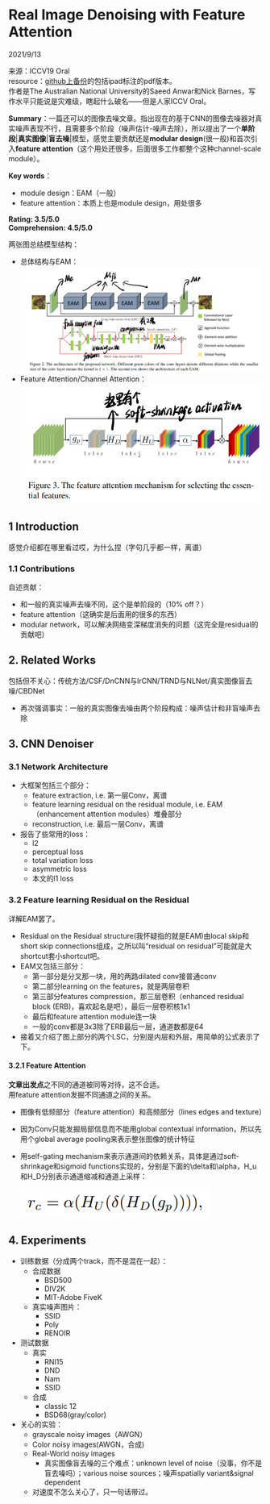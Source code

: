 # Real Image Denoising with Feature Attention  

2021/9/13  

来源：ICCV19 Oral  
resource：[github上备份](https://github.com/YouCaiJun98/YouCaiJun98.github.io/blob/master/articles/CV/Denoising/RIDNet.pdf)的包括ipad标注的pdf版本。  
作者是The Australian National University的Saeed Anwar和Nick Barnes，写作水平只能说是灾难级，瞎起什么破名——但是人家ICCV Oral。  

**Summary**：一篇还可以的图像去噪文章。指出现在的基于CNN的图像去噪器对真实噪声表现不行，且需要多个阶段（噪声估计-噪声去除），所以提出了一个**单阶段**|**真实图像**|**盲去噪**|模型，感觉主要贡献还是**modular design**(很一般)和首次引入**feature attention**（这个用处还很多，后面很多工作都整个这种channel-scale module）。        

**Key words**：   
* module design：EAM（一般）  
* feature attention：本质上也是module design，用处很多  

**Rating: 3.5/5.0**  
**Comprehension: 4.5/5.0**  

两张图总结模型结构：  
* 总体结构与EAM：  
    ![](https://raw.githubusercontent.com/YouCaiJun98/MyPicBed/main/imgs/202109130009.png)  
* Feature Attention/Channel Attention：  
    ![](https://raw.githubusercontent.com/YouCaiJun98/MyPicBed/main/imgs/202109130010.png)  

## 1 Introduction  
感觉介绍都在哪里看过哎，为什么捏（字句几乎都一样，离谱）  

### 1.1 Contributions  
自述贡献：  
* 和一般的真实噪声去噪不同，这个是单阶段的（10% off？）  
* feature attention（这确实是后面用的很多的东西）  
* modular network，可以解决网络变深梯度消失的问题（这完全是residual的贡献吧）  

## 2. Related Works  
包括但不关心：传统方法/CSF/DnCNN与IrCNN/TRND与NLNet/真实图像盲去噪/CBDNet  
* 再次强调事实：一般的真实图像去噪由两个阶段构成：噪声估计和非盲噪声去除  

## 3. CNN Denoiser  
### 3.1 Network Architecture  
* 大框架包括三个部分：  
    * feature extraction, i.e. 第一层Conv，离谱  
    * feature learning residual on the residual module, i.e. EAM（enhancement attention modules）堆叠部分  
    * reconstruction, i.e. 最后一层Conv，离谱  
* 报告了些常用的loss：  
    * l2  
    * perceptual loss  
    * total variation loss  
    * asymmetric loss  
    * 本文的l1 loss  

### 3.2 Feature learning Residual on the Residual  
详解EAM罢了。  
* Residual on the Residual structure(我怀疑指的就是EAM)由local skip和short skip connections组成，之所以叫“residual on residual”可能就是大shortcut套小shortcut吧。  
* EAM又包括三部分：  
    * 第一部分是分叉那一块，用的两路dilated conv接普通conv  
    * 第二部分learning on the features，就是两层卷积  
    * 第三部分features compression，那三层卷积（enhanced residual block (ERB)，喜欢起名是吧），最后一层卷积核1x1    
    * 最后和feature attention module连一块  
    * 一般的conv都是3x3除了ERB最后一层，通道数都是64  
* 接着又介绍了图上部分的两个LSC，分别是内层和外层，用简单的公式表示了下。  

#### 3.2.1 Feature Attention  
**文章出发点**之不同的通道被同等对待，这不合适。  
用feature attention发掘不同通道之间的关系。  
* 图像有低频部分（feature attention）和高频部分（lines edges and texture）  
* 因为Conv只能发掘局部信息而不能用global contextual information，所以先用个global average pooling来表示整张图像的统计特征  
* 用self-gating mechanism来表示通道间的依赖关系，具体是通过soft-shrinkage和sigmoid functions实现的，分别是下面的\delta和\alpha，H_u和H_D分别表示通道缩减和通道上采样：  

    ![](https://raw.githubusercontent.com/YouCaiJun98/MyPicBed/main/imgs/202109130011.png)  

## 4. Experiments  
* 训练数据（分成两个track，而不是混在一起）：  
    * 合成数据
        * BSD500  
        * DIV2K  
        * MIT-Adobe FiveK  
    * 真实噪声图片：  
        * SSID  
        * Poly  
        * RENOIR  
* 测试数据  
    * 真实
        * RNI15  
        * DND  
        * Nam  
        * SSID   
    * 合成  
        * classic 12  
        * BSD68(gray/color)  
* 关心的实验：  
    * grayscale noisy images（AWGN）  
    * Color noisy images(AWGN，合成)  
    * Real-World noisy images  
        * 真实图像盲去噪的三个难点：unknown level of noise（没事，你不是盲去噪吗）；various noise sources；噪声spatially variant&signal dependent  
    * 对速度不怎么关心了，只一句话带过。  











